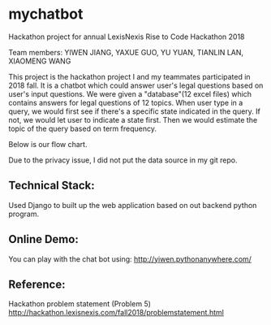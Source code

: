 # mychatbot
Hackathon project for annual LexisNexis Rise to Code Hackathon 2018

Team members: YIWEN JIANG, YAXUE GUO, YU YUAN, TIANLIN LAN, XIAOMENG WANG

This project is the hackathon project I and my teammates participated in 2018 fall. It is a chatbot which could answer user's legal questions based on user's input questions.
We were given a "database"(12 excel files) which contains answers for legal questions of 12 topics. When user type in a query, we would first see if there's a specific state indicated in the query.
If not, we would let user to indicate a state first. Then we would estimate the topic of the query based on term frequency. 

Below is our flow chart.

Due to the privacy issue, I did not put the data source in my git repo.

## Technical Stack:

Used Django to built up the web application based on out backend python program.

## Online Demo:
You can play with the chat bot using: http://yiwen.pythonanywhere.com/


## Reference:
Hackathon problem statement (Problem 5)
http://hackathon.lexisnexis.com/fall2018/problemstatement.html
